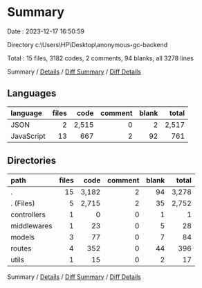 # Summary

Date : 2023-12-17 16:50:59

Directory c:\\Users\\HP\\Desktop\\anonymous-gc-backend

Total : 15 files,  3182 codes, 2 comments, 94 blanks, all 3278 lines

Summary / [Details](details.md) / [Diff Summary](diff.md) / [Diff Details](diff-details.md)

## Languages
| language | files | code | comment | blank | total |
| :--- | ---: | ---: | ---: | ---: | ---: |
| JSON | 2 | 2,515 | 0 | 2 | 2,517 |
| JavaScript | 13 | 667 | 2 | 92 | 761 |

## Directories
| path | files | code | comment | blank | total |
| :--- | ---: | ---: | ---: | ---: | ---: |
| . | 15 | 3,182 | 2 | 94 | 3,278 |
| . (Files) | 5 | 2,715 | 2 | 35 | 2,752 |
| controllers | 1 | 0 | 0 | 1 | 1 |
| middlewares | 1 | 23 | 0 | 5 | 28 |
| models | 3 | 77 | 0 | 7 | 84 |
| routes | 4 | 352 | 0 | 44 | 396 |
| utils | 1 | 15 | 0 | 2 | 17 |

Summary / [Details](details.md) / [Diff Summary](diff.md) / [Diff Details](diff-details.md)